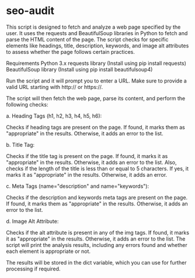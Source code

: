 # seo-audit

This script is designed to fetch and analyze a web page specified by the user. It uses the requests and BeautifulSoup libraries in Python to fetch and parse the HTML content of the page. The script checks for specific elements like headings, title, description, keywords, and image alt attributes to assess whether the page follows certain practices.

Requirements
Python 3.x
requests library (Install using pip install requests)
BeautifulSoup library (Install using pip install beautifulsoup4)

Run the script and it will prompt you to enter a URL. Make sure to provide a valid URL starting with http:// or https://.

The script will then fetch the web page, parse its content, and perform the following checks:

a. Heading Tags (h1, h2, h3, h4, h5, h6):

Checks if heading tags are present on the page. If found, it marks them as "appropriate" in the results. Otherwise, it adds an error to the list.

b. Title Tag:

Checks if the title tag is present on the page. If found, it marks it as "appropriate" in the results. Otherwise, it adds an error to the list.
Also, checks if the length of the title is less than or equal to 5 characters. If yes, it marks it as "appropriate" in the results. Otherwise, it adds an error.

c. Meta Tags (name="description" and name="keywords"):

Checks if the description and keywords meta tags are present on the page. If found, it marks them as "appropriate" in the results. Otherwise, it adds an error to the list.

d. Image Alt Attribute:

Checks if the alt attribute is present in any of the img tags. If found, it marks it as "appropriate" in the results. Otherwise, it adds an error to the list.
The script will print the analysis results, including any errors found and whether each element is appropriate or not. 

The results will be stored in the dict variable, which you can use for further processing if required.




